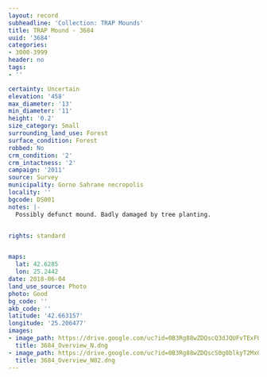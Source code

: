 ```yaml
---
layout: record
subheadline: 'Collection: TRAP Mounds'
title: TRAP Mound - 3684
uuid: '3684'
categories:
- 3000-3999
header: no
tags:
- ''

certainty: Uncertain
elevation: '458'
max_diameter: '13'
min_diameter: '11'
height: '0.2'
size_category: Small
surrounding_land_use: Forest
surface_condition: Forest
robbed: No
crm_condition: '2'
crm_intactness: '2'
campaign: '2011'
source: Survey
municipality: Gorno Sahrane necropolis
locality: ''
bgcode: DS001
notes: |-
  Possibly defunct mound. Badly damaged by tree planting.


rights: standard


maps:
  lat: 42.6285
  lon: 25.2442
date: 2018-06-04
land_use_source: Photo
photo: Good
bg_code: ''
akb_code: ''
latitude: '42.663157'
longitude: '25.206477'
images:
- image_path: https://drive.google.com/uc?id=0B3Rg88wZDQscQ3dJQUFvTExFUGM
  title: 3684_Overview_N.dng
- image_path: https://drive.google.com/uc?id=0B3Rg88wZDQscS0g0blkyT2MxQms
  title: 3684_Overview_N02.dng
---
```

